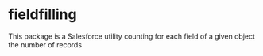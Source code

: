 # fieldfilling
This package is a Salesforce utility counting for each field of a given object the number of records

